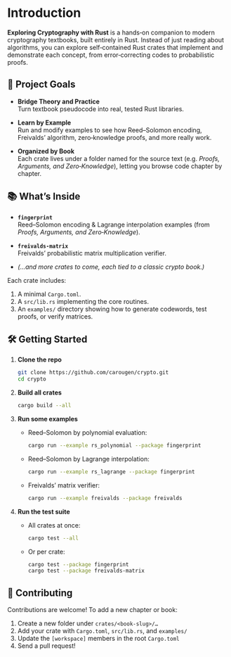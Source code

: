# Introduction

**Exploring Cryptography with Rust** is a hands‑on companion to modern cryptography textbooks, built entirely in Rust. Instead of just reading about algorithms, you can explore self‑contained Rust crates that implement and demonstrate each concept, from error‑correcting codes to probabilistic proofs.

## 🚀 Project Goals

- **Bridge Theory and Practice**  
  Turn textbook pseudocode into real, tested Rust libraries.

- **Learn by Example**  
  Run and modify examples to see how Reed–Solomon encoding, Freivalds’ algorithm, zero‑knowledge proofs, and more really work.

- **Organized by Book**  
  Each crate lives under a folder named for the source text (e.g. _Proofs, Arguments, and Zero‑Knowledge_), letting you browse code chapter by chapter.

## 📚 What’s Inside

- **`fingerprint`**  
  Reed–Solomon encoding & Lagrange interpolation examples (from _Proofs, Arguments, and Zero‑Knowledge_).

- **`freivalds-matrix`**  
  Freivalds’ probabilistic matrix multiplication verifier.

- _(…and more crates to come, each tied to a classic crypto book.)_

Each crate includes:
1. A minimal `Cargo.toml`.
2. A `src/lib.rs` implementing the core routines.
3. An `examples/` directory showing how to generate codewords, test proofs, or verify matrices.

## 🛠️ Getting Started

1. **Clone the repo**
   ```bash
   git clone https://github.com/carougen/crypto.git
   cd crypto
   ```

2. **Build all crates**
   ```bash
   cargo build --all
   ```

3. **Run some examples**
    - Reed–Solomon by polynomial evaluation:
      ```bash
      cargo run --example rs_polynomial --package fingerprint
      ```
    - Reed–Solomon by Lagrange interpolation:
      ```bash
      cargo run --example rs_lagrange --package fingerprint
      ```
    - Freivalds’ matrix verifier:
      ```bash
      cargo run --example freivalds --package freivalds
      ```

4. **Run the test suite**
    - All crates at once:
      ```bash
      cargo test --all
      ```
    - Or per crate:
      ```bash
      cargo test --package fingerprint
      cargo test --package freivalds-matrix
      ```

## 🤝 Contributing

Contributions are welcome! To add a new chapter or book:

1. Create a new folder under `crates/<book-slug>/…`
2. Add your crate with `Cargo.toml`, `src/lib.rs`, and `examples/`
3. Update the `[workspace]` members in the root `Cargo.toml`
4. Send a pull request!
